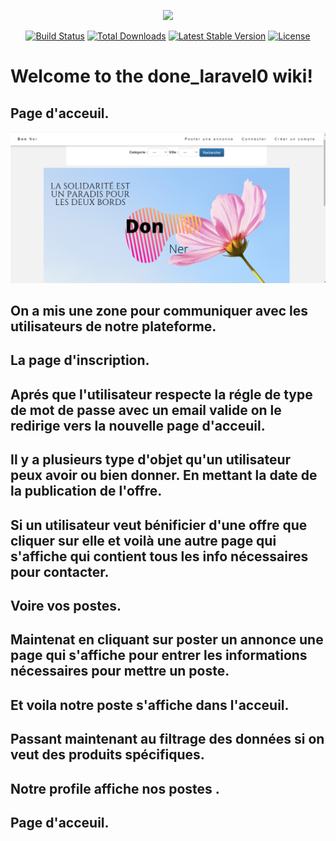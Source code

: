 <p align="center"><a href="https://laravel.com" target="_blank"><img src="https://raw.githubusercontent.com/laravel/art/master/logo-lockup/5%20SVG/2%20CMYK/1%20Full%20Color/laravel-logolockup-cmyk-red.svg" width="400"></a></p>

<p align="center">
<a href="https://travis-ci.org/laravel/framework"><img src="https://travis-ci.org/laravel/framework.svg" alt="Build Status"></a>
<a href="https://packagist.org/packages/laravel/framework"><img src="https://poser.pugx.org/laravel/framework/d/total.svg" alt="Total Downloads"></a>
<a href="https://packagist.org/packages/laravel/framework"><img src="https://poser.pugx.org/laravel/framework/v/stable.svg" alt="Latest Stable Version"></a>
<a href="https://packagist.org/packages/laravel/framework"><img src="https://poser.pugx.org/laravel/framework/license.svg" alt="License"></a>
</p>
<h1>Welcome to the done_laravel0 wiki!
</h1>
<h2>Page d'acceuil.</h2>
<img src="https://github.com/Oussama704/images/blob/main/01.PNG"/>
<h2>On a mis une zone pour communiquer avec les utilisateurs de notre plateforme.
</h2>
<h2>La page d'inscription.</h2>
<h2>Aprés que l'utilisateur respecte la régle de type de mot de passe avec un email valide on le redirige vers la nouvelle page d'acceuil.</h2>
<h2>Il y a plusieurs type d'objet qu'un utilisateur peux avoir ou bien donner.
En mettant la date de la publication de l'offre.</h2>
<h2>Si un utilisateur veut bénificier d'une offre que cliquer sur elle et voilà une autre page qui s'affiche qui contient tous les info nécessaires pour contacter.</h2>
<h2>Voire vos postes.</h2>
<h2>Maintenat en cliquant sur poster un annonce une page qui s'affiche pour entrer les informations nécessaires pour mettre un poste.</h2>
<h2>Et voila notre poste s'affiche dans l'acceuil.</h2>
<h2>Passant maintenant au filtrage des données si on veut des produits spécifiques.
</h2>
<h2>Notre profile affiche nos postes
.</h2>
<h2>Page d'acceuil.</h2>
